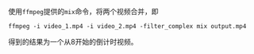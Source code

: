 使用`ffmpeg`提供的`mix`命令，将两个视频合并，即

```
ffmpeg -i video_1.mp4 -i video_2.mp4 -filter_complex mix output.mp4
```

得到的结果为一个从8开始的倒计时视频。